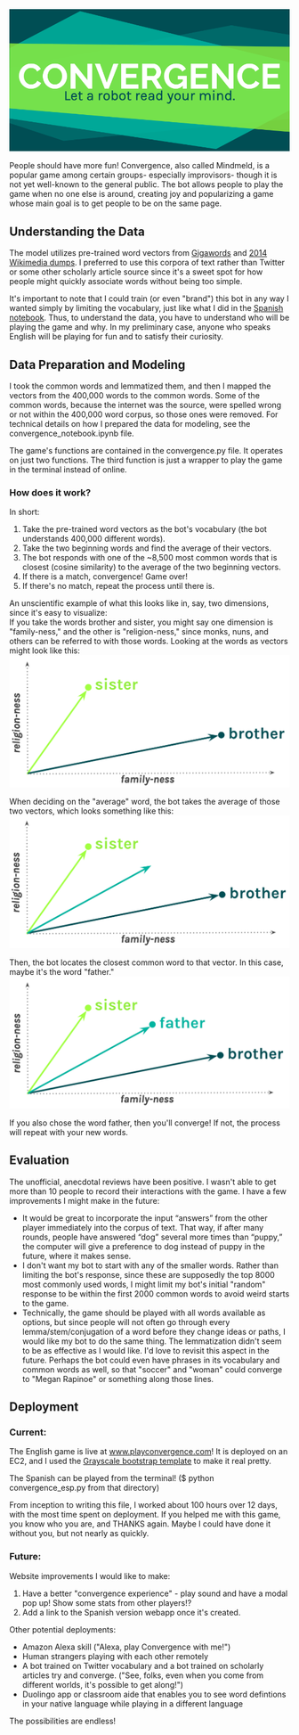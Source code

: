 <img src="convergence/webapp/static/img/title.png">

People should have more fun! Convergence, also called Mindmeld, is a popular game among certain groups- especially improvisors- though it is not yet well-known to the general public. The bot allows people to play the game when no one else is around, creating joy and popularizing a game whose main goal is to get people to be on the same page. 

## Understanding the Data
The model utilizes pre-trained word vectors from <a href="https://catalog.ldc.upenn.edu/LDC2011T07">Gigawords</a> and <a href="https://dumps.wikimedia.org/backup-index.html">2014 Wikimedia dumps</a>. I preferred to use this corpora of text rather than Twitter or some other scholarly article source since it's a sweet spot for how people might quickly associate words without being too simple. 

It's important to note that I could train (or even "brand") this bot in any way I wanted  simply by limiting the vocabulary, just like what I did in the <a href="https://github.com/MIAISEMAN/convergence-bot/blob/master/convergence/espanol/espanol_notebook.ipynb">Spanish notebook</a>. Thus, to understand the data, you have to understand who will be playing the game and why. In my preliminary case, anyone who speaks English will be playing for fun and to satisfy their curiosity.  

## Data Preparation and Modeling
I took the common words and lemmatized them, and then I mapped the vectors from the 400,000 words to the common words. Some of the common words, because the internet was the source, were spelled wrong or not within the 400,000 word corpus, so those ones were removed. For technical details on how I prepared the data for modeling, see the convergence_notebook.ipynb file. 

The game's functions are contained in the convergence.py file. It operates on just two functions. The third function is just a wrapper to play the game in the terminal instead of online. 

### How does it work?
In short:  
1) Take the pre-trained word vectors as the bot's vocabulary (the bot understands 400,000 different words).  
2) Take the two beginning words and find the average of their vectors.  
3) The bot responds with one of the ~8,500 most common words that is closest (cosine similarity) to the average of the two beginning vectors. 
4) If there is a match, convergence! Game over! 
5) If there's no match, repeat the process until there is.
 
An unscientific example of what this looks like in, say, two dimensions, since it's easy to visualize:  
If you take the words brother and sister, you might say one dimension is "family-ness," and the other is "religion-ness," since monks, nuns, and others can be referred to with those words. Looking at the words as vectors might look like this: 
<img src="convergence/webapp/static/img/chart1.png">

When deciding on the "average" word, the bot takes the average of those two vectors, which looks something like this: 
<img src="convergence/webapp/static/img/chart2.png">

Then, the bot locates the closest common word to that vector. In this case, maybe it's the word "father." 
<img src="convergence/webapp/static/img/chart3.png">

If you also chose the word father, then you'll converge! If not, the process will repeat with your new words. 

## Evaluation
The unofficial, anecdotal reviews have been positive. I wasn't able to get more than 10 people to record their interactions with the game. I have a few improvements I might make in the future: 
 
* It would be great to incorporate the input “answers” from the other player immediately into the corpus of text. That way, if after many rounds, people have answered “dog” several more times than “puppy,” the computer will give a preference to dog instead of puppy in the future, where it makes sense.  
* I don't want my bot to start with any of the smaller words. Rather than limiting the bot's response, since these are supposedly the top 8000 most commonly used words, I might limit my bot's initial "random" response to be within the first 2000 common words to avoid weird starts to the game.  
* Technically, the game should be played with all words available as options, but since people will not often go through every lemma/stem/conjugation of a word before they change ideas or paths, I would like my bot to do the same thing. The lemmatization didn't seem to be as effective as I would like. I'd love to revisit this aspect in the future. Perhaps the bot could even have phrases in its vocabulary and common words as well, so that "soccer" and "woman" could converge to "Megan Rapinoe" or something along those lines.

## Deployment
### Current: 
The English game is live at <a href="http://www.playconvergence.com">www.playconvergence.com</a>! It is deployed on an EC2, and I used the <a href="https://startbootstrap.com/themes/grayscale/">Grayscale bootstrap template</a> to make it real pretty. 

The Spanish can be played from the terminal! ($ python convergence_esp.py from that directory)

From inception to writing this file, I worked about 100 hours over 12 days, with the most time spent on deployment.  If you helped me with this game, you know who you are, and THANKS again. Maybe I could have done it without you, but not nearly as quickly. 


### Future: 
Website improvements I would like to make:   
1) Have a better "convergence experience" - play sound and have a modal pop up! Show some stats from other players!?  
2) Add a link to the Spanish version webapp once it's created.

Other potential deployments:  
* Amazon Alexa skill ("Alexa, play Convergence with me!")
* Human strangers playing with each other remotely 
* A bot trained on Twitter vocabulary and a bot trained on scholarly articles try and converge. ("See, folks, even when you come from different worlds, it's possible to get along!") 
* Duolingo app or classroom aide that enables you to see word defintions in your native language while playing in a different language

The possibilities are endless! 



